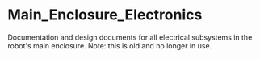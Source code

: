 # Main_Enclosure_Electronics
Documentation and design documents for all electrical subsystems in the robot's main enclosure.
Note: this is old and no longer in use.
